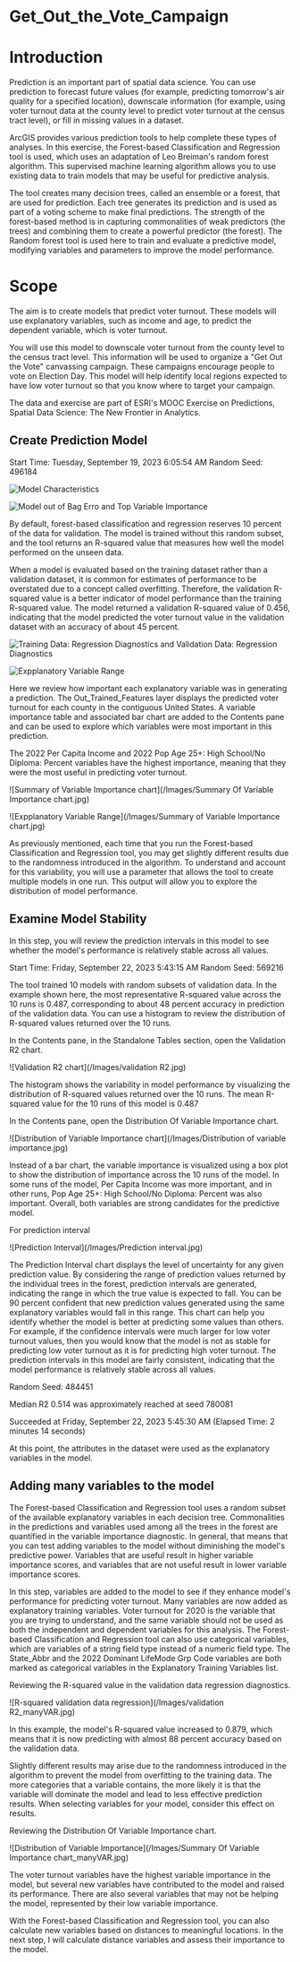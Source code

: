 # Get_Out_the_Vote_Campaign

# Introduction

Prediction is an important part of spatial data science. You can use prediction to forecast future values (for example, predicting tomorrow's air quality for a specified location), downscale information (for example, using voter turnout data at the county level to predict voter turnout at the census tract level), or fill in missing values in a dataset.

ArcGIS provides various prediction tools to help complete these types of analyses. In this exercise, the Forest-based Classification and Regression tool is used, which uses an adaptation of Leo Breiman's random forest algorithm. This supervised machine learning algorithm allows you to use existing data to train models that may be useful for predictive analysis.

The tool creates many decision trees, called an ensemble or a forest, that are used for prediction. Each tree generates its prediction and is used as part of a voting scheme to make final predictions. The strength of the forest-based method is in capturing commonalities of weak predictors (the trees) and combining them to create a powerful predictor (the forest). The Random forest tool is used here to train and evaluate a predictive model, modifying variables and parameters to improve the model performance.

# Scope

The aim is to create models that predict voter turnout. These models will use explanatory variables, such as income and age, to predict the dependent variable, which is voter turnout.

You will use this model to downscale voter turnout from the county level to the census tract level. This information will be used to organize a "Get Out the Vote" canvassing campaign. These campaigns encourage people to vote on Election Day. This model will help identify local regions expected to have low voter turnout so that you know where to target your campaign.

The data and exercise are part of ESRI's MOOC Exercise on Predictions, Spatial Data Science: The New Frontier in Analytics.

## Create Prediction Model 


Start Time: Tuesday, September 19, 2023 6:05:54 AM
Random Seed: 496184

![Model Characteristics](/Images/Model_characteristics_training.png)

![Model out of Bag Erro and Top Variable Importance](/Images/Model_out_of_bag__Top_Variable.png)

By default, forest-based classification and regression reserves 10 percent of the data for validation. The model is trained without this random subset, and the tool returns an R-squared value that measures how well the model performed on the unseen data.

When a model is evaluated based on the training dataset rather than a validation dataset, it is common for estimates of performance to be overstated due to a concept called overfitting. Therefore, the validation R-squared value is a better indicator of model performance than the training R-squared value. The model returned a validation R-squared value of 0.456, indicating that the model predicted the voter turnout value in the validation dataset with an accuracy of about 45 percent.


![Training Data: Regression Diagnostics and Validation Data: Regression Diagnostics](/Images/TrainingValidation_RegressionDiagnostics.png)

![Expplanatory Variable Range](/Images/Explanatory_Variable_Range_Diagnostics.png)


Here we review how important each explanatory variable was in generating a prediction. The Out_Trained_Features layer displays the predicted voter turnout for each county in the contiguous United States. A variable importance table and associated bar chart are added to the Contents pane and can be used to explore which variables were most important in this prediction.

The 2022 Per Capita Income and 2022 Pop Age 25+: High School/No Diploma: Percent variables have the highest importance, meaning that they were the most useful in predicting voter turnout.

![Summary of Variable Importance chart](/Images/Summary Of Variable Importance chart.jpg)

![Expplanatory Variable Range](/Images/Summary of Variable Importance chart.jpg)

As previously mentioned, each time that you run the Forest-based Classification and Regression tool, you may get slightly different results due to the randomness introduced in the algorithm. To understand and account for this variability, you will use a parameter that allows the tool to create multiple models in one run. This output will allow you to explore the distribution of model performance.

## Examine Model Stability

In this step, you will review the prediction intervals in this model to see whether the model's performance is relatively stable across all values.


Start Time: Friday, September 22, 2023 5:43:15 AM
Random Seed: 569216

The tool trained 10 models with random subsets of validation data. In the example shown here, the most representative R-squared value across the 10 runs is 0.487, corresponding to about 48 percent accuracy in prediction of the validation data. You can use a histogram to review the distribution of R-squared values returned over the 10 runs.


In the Contents pane, in the Standalone Tables section, open the Validation R2 chart.

![Validation R2 chart](/Images/validation R2.jpg)

The histogram shows the variability in model performance by visualizing the distribution of R-squared values returned over the 10 runs. The mean R-squared value for the 10 runs of this model is 0.487

In the Contents pane, open the Distribution Of Variable Importance chart.

![Distribution of Variable Importance chart](/Images/Distribution of variable importance.jpg)


Instead of a bar chart, the variable importance is visualized using a box plot to show the distribution of importance across the 10 runs of the model. In some runs of the model, Per Capita Income was more important, and in other runs, Pop Age 25+: High School/No Diploma: Percent was also important. Overall, both variables are strong candidates for the predictive model.

For prediction interval

![Prediction Interval](/Images/Prediction interval.jpg)

The Prediction Interval chart displays the level of uncertainty for any given prediction value. By considering the range of prediction values returned by the individual trees in the forest, prediction intervals are generated, indicating the range in which the true value is expected to fall. You can be 90 percent confident that new prediction values generated using the same explanatory variables would fall in this range. This chart can help you identify whether the model is better at predicting some values than others. For example, if the confidence intervals were much larger for low voter turnout values, then you would know that the model is not as stable for predicting low voter turnout as it is for predicting high voter turnout. The prediction intervals in this model are fairly consistent, indicating that the model performance is relatively stable across all values.


Random Seed: 484451


Median R2 0.514 was approximately reached at seed 780081


Succeeded at Friday, September 22, 2023 5:45:30 AM (Elapsed Time: 2 minutes 14 seconds)

At this point, the attributes in the dataset were used as the explanatory variables in the model.

## Adding many variables to the model

The Forest-based Classification and Regression tool uses a random subset of the available explanatory variables in each decision tree. Commonalities in the predictions and variables used among all the trees in the forest are quantified in the variable importance diagnostic. In general, that means that you can test adding variables to the model without diminishing the model's predictive power. Variables that are useful result in higher variable importance scores, and variables that are not useful result in lower variable importance scores.

In this step, variables are added to the model to see if they enhance model's performance for predicting voter turnout.
Many variables are now added as explanatory training variables. Voter turnout for 2020 is the variable that you are trying to understand, and the same variable should not be used as both the independent and dependent variables for this analysis. The Forest-based Classification and Regression tool can also use categorical variables, which are variables of a string field type instead of a numeric field type. The State_Abbr and the 2022 Dominant LifeMode Grp Code variables are both marked as categorical variables in the Explanatory Training Variables list.

Reviewing the R-squared value in the validation data regression diagnostics.

![R-squared validation data regression](/Images/validation R2_manyVAR.jpg)


In this example, the model's R-squared value increased to 0.879, which means that it is now predicting with almost 88 percent accuracy based on the validation data. 

Slightly different results may arise due to the randomness introduced in the algorithm to prevent the model from overfitting to the training data. 
The more categories that a variable contains, the more likely it is that the variable will dominate the model and lead to less effective prediction results. When selecting variables for your model, consider this effect on results.


Reviewing the Distribution Of Variable Importance chart.

![Distribution of Variable Importance](/Images/Summary Of Variable Importance chart_manyVAR.jpg)


The voter turnout variables have the highest variable importance in the model, but several new variables have contributed to the model and raised its performance. There are also several variables that may not be helping the model, represented by their low variable importance.

With the Forest-based Classification and Regression tool, you can also calculate new variables based on distances to meaningful locations. In the next step, I will calculate distance variables and assess their importance to the model.

